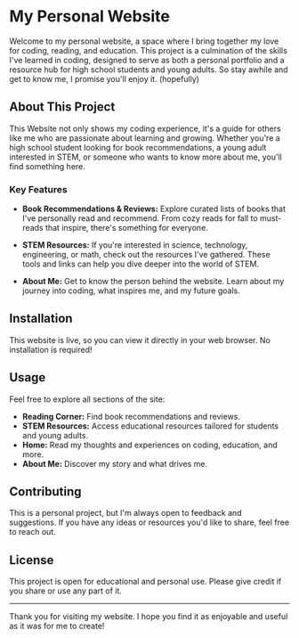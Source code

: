 # My Personal Website

Welcome to my personal website, a space where I bring together my love for coding, reading, and education. This project is a culmination of the skills I've learned in coding, designed to serve as both a personal portfolio and a resource hub for high school students and young adults. So stay awhile and get to know me, I promise you'll enjoy it. (hopefully)

## About This Project

This Website not only shows my coding experience, it's a guide for others like me who are passionate about learning and growing. Whether you're a high school student looking for book recommendations, a young adult interested in STEM, or someone who wants to know more about me, you'll find something here.

### Key Features

- **Book Recommendations & Reviews:** Explore curated lists of books that I've personally read and recommend. From cozy reads for fall to must-reads that inspire, there's something for everyone.
  
- **STEM Resources:** If you're interested in science, technology, engineering, or math, check out the resources I've gathered. These tools and links can help you dive deeper into the world of STEM.

- **About Me:** Get to know the person behind the website. Learn about my journey into coding, what inspires me, and my future goals.

## Installation

This website is live, so you can view it directly in your web browser. No installation is required!

## Usage

Feel free to explore all sections of the site:
- **Reading Corner:** Find book recommendations and reviews.
- **STEM Resources:** Access educational resources tailored for students and young adults.
- **Home:** Read my thoughts and experiences on coding, education, and more.
- **About Me:** Discover my story and what drives me.

## Contributing

This is a personal project, but I'm always open to feedback and suggestions. If you have any ideas or resources you'd like to share, feel free to reach out.

## License

This project is open for educational and personal use. Please give credit if you share or use any part of it.



---

Thank you for visiting my website. I hope you find it as enjoyable and useful as it was for me to create!
